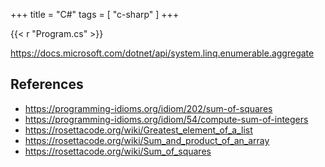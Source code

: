 +++
title = "C#"
tags = [ "c-sharp" ]
+++

{{< r "Program.cs" >}}

<https://docs.microsoft.com/dotnet/api/system.linq.enumerable.aggregate>

## References

- <https://programming-idioms.org/idiom/202/sum-of-squares>
- <https://programming-idioms.org/idiom/54/compute-sum-of-integers>
- <https://rosettacode.org/wiki/Greatest_element_of_a_list>
- <https://rosettacode.org/wiki/Sum_and_product_of_an_array>
- <https://rosettacode.org/wiki/Sum_of_squares>
